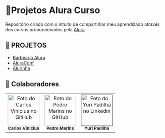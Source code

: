 # **🚀Projetos Alura Curso**

Repositório criado com o intuito de compartilhar meu aprendizado através dos cursos proporcionados pela <a href="https://www.alura.com.br/?gclid=Cj0KCQiAubmPBhCyARIsAJWNpiOF9bSdfTlc0-SeF3YJUg-ifBCVSXCHb4tbrmTFm2xtjoDul14Qv9kaAhPaEALw_wcB">Alura</a>

## 📝 PROJETOS

- <a href="https://github.com/carlosvinicius-ai/AluraCurso-Front-End/tree/master/Barbearia-Alura">Barbearia Alura</a>
- <a href="https://github.com/carlosvinicius-ai/AluraCurso-Front-End/tree/master/aluraconf">AluraConf</a>
- <a href="https://github.com/carlosvinicius-ai/AluraCurso-Front-End/tree/master/Alurinha">Alurinha</a>

##  **🤝 Colaboradores**

<table>
	<tr>
    	<td align="center">
      <a href="https://www.linkedin.com/in/carlosvini/">
        <img src="https://avatars.githubusercontent.com/u/73677396?s=400&u=156044269b6d7306c5532cfbc67d13a525e793a2&v=4" width="100px;" alt="Foto do Carlos Vinícius no GitHub"/><br>
        <sub>
          <b>Carlos Vinicius</b>
        </sub>
      </a>
    </td>
            <td align="center">
  <a href="https://github.com/pedromarins">
    <img src="https://avatars.githubusercontent.com/u/215004?v=4" width="100px;" alt="Foto do Pedro Marins no GitHub"/><br>
    <sub>
      <b>Pedro Marins</b>
    </sub>
  </a>
</td>
        <td align="center">
      <a href="">
        <img src="https://media-exp1.licdn.com/dms/image/C4D03AQEZUryu34Vq1A/profile-displayphoto-shrink_400_400/0/1530658790068?e=1649289600&v=beta&t=VtYAHOopPKy0AL3N0xwkKpt6oXr_Bo871M_wireoOb4" width="100px;" alt="Foto do Yuri Padilha no Linkedin"/><br>
        <sub>
          <b>Yuri Padilha</b>
        </sub>
      </a>
    </td>
</tr>
</table>

